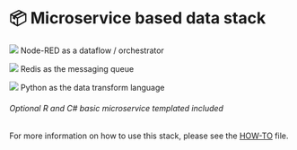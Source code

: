 # 📦 Microservice based data stack

![](https://avatars.githubusercontent.com/u/5375661?s=36&v=4)  Node-RED as a dataflow / orchestrator

![](https://avatars.githubusercontent.com/u/1529926?s=36&v=4)  Redis as the messaging queue

![](https://avatars.githubusercontent.com/u/1525981?s=36&v=4)  Python as the data transform language

###### Optional R and C# basic microservice templated included

For more information on how to use this stack, please see the [HOW-TO](/docs/HOW-TO.md) file.
